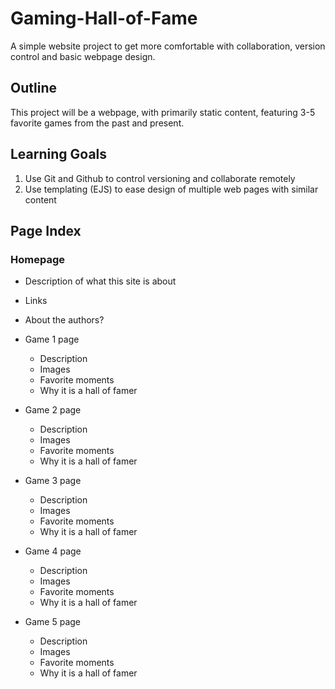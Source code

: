 # Gaming-Hall-of-Fame

A simple website project to get more comfortable with collaboration, version control and basic webpage design.

## Outline

This project will be a webpage, with primarily static content, featuring 3-5 favorite games from the past and present.

## Learning Goals

1. Use Git and Github to control versioning and collaborate remotely
2. Use templating (EJS) to ease design of multiple web pages with similar content

## Page Index

### Homepage

- Description of what this site is about
- Links
- About the authors?

- Game 1 page

  - Description
  - Images
  - Favorite moments
  - Why it is a hall of famer

- Game 2 page

  - Description
  - Images
  - Favorite moments
  - Why it is a hall of famer

- Game 3 page

  - Description
  - Images
  - Favorite moments
  - Why it is a hall of famer

- Game 4 page

  - Description
  - Images
  - Favorite moments
  - Why it is a hall of famer

- Game 5 page
  - Description
  - Images
  - Favorite moments
  - Why it is a hall of famer
